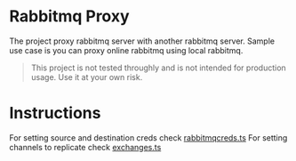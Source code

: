 # Rabbitmq Proxy
The project proxy rabbitmq server with another rabbitmq server. Sample use case is you can proxy online rabbitmq using local rabbitmq.

> This project is not tested throughly and is not intended for production usage. Use it at your own risk.

# Instructions
For setting source and destination creds check [rabbitmqcreds.ts](https://github.com/exec009/rabbitmq-proxy/blob/master/rabbitmqcreds.ts)
For setting channels to replicate check [exchanges.ts](https://github.com/exec009/rabbitmq-proxy/blob/master/exchanges.ts)
